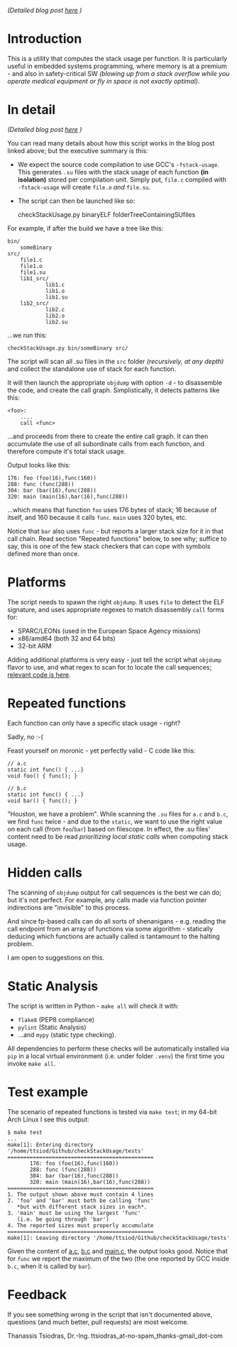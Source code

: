 
*(Detailed blog post [here](https://www.thanassis.space/stackusage.html) )*

# Introduction

This is a utility that computes the stack usage per function.  It is
particularly useful in embedded systems programming, where memory is at a
premium - and also in safety-critical SW *(blowing up from a stack overflow
while you operate medical equipment or fly in space is not exactly optimal)*.

# In detail

*(Detailed blog post [here](https://www.thanassis.space/stackusage.html) )*

You can read many details about how this script works in the blog post
linked above; but the executive summary is this:

- We expect the source code compilation to use GCC's `-fstack-usage`.
  This generates `.su` files with the stack usage of each function
  **(in isolation)** stored per compilation unit. Simply put, `file.c`
  compiled with `-fstack-usage` will create `file.o` *and* `file.su`.

- The script can then be launched like so:

    checkStackUsage.py binaryELF folderTreeContainingSUfiles

For example, if after the build we have a tree like this:

    bin/
        someBinary
    src/
        file1.c
        file1.o
        file1.su
        lib1_src/
                lib1.c
                lib1.o
                lib1.su
        lib2_src/
                lib2.c
                lib2.o
                lib2.su

...we run this:

    checkStackUsage.py bin/someBinary src/

The script will scan all .su files in the `src` folder *(recursively,
at any depth)* and collect the standalone use of stack for each function.

It will then launch the appropriate `objdump` with option `-d` - to 
disassemble the code, and create the call graph. Simplistically, it
detects patterns like this:

    <foo>:
        ....
        call <func>

...and proceeds from there to create the entire call graph.
It can then accumulate the use of all subordinate calls from each function,
and therefore compute it's total stack usage.

Output looks like this:

    176: foo (foo(16),func(160))
    288: func (func(288))
    304: bar (bar(16),func(288))
    320: main (main(16),bar(16),func(288))

...which means that function `foo` uses 176 bytes of stack; 16 because of
itself, and 160 because it calls `func`. `main` uses 320 bytes, etc.

Notice that `bar` also uses `func` - but reports a larger stack size for it
in that call chain. Read section "Repeated functions" below, to see why;
suffice to say, this is one of the few stack checkers that can cope with
symbols defined more than once.

# Platforms

The script needs to spawn the right `objdump`. It uses
`file` to detect the ELF signature, and uses appropriate regexes
to match disassembly `call` forms for:

  - SPARC/LEONs (used in the European Space Agency missions)
  - x86/amd64 (both 32 and 64 bits)
  - 32-bit ARM

Adding additional platforms is very easy - just tell the script what
`objdump` flavor to use, and what regex to scan for to locate the 
call sequences; [relevant code is here](checkStackUsage.py#L198).

# Repeated functions

Each function can only have a specific stack usage - right?

Sadly, no :-(

Feast yourself on moronic - yet perfectly valid - C code like this:

    // a.c
    static int func() { ...}
    void foo() { func(); }

    // b.c
    static int func() { ...}
    void bar() { func(); }

"Houston, we have a problem". While scanning the `.su` files for `a.c`
and `b.c`, we find `func` twice - and due to the `static`, we want
to use the right value on each call (from `foo`/`bar`) based on
filescope. In effect, the .su files' content need to be read
*prioritizing local static calls* when computing stack usage.

# Hidden calls

The scanning of `objdump` output for call sequences is the best we can do;
but it's not perfect. For example, any calls made via function pointer
indirections are "invisible" to this process.

And since fp-based calls can do all sorts of shenanigans - e.g.
reading the call endpoint from an array of functions via some 
algorithm - statically deducing which functions are actually called
is tantamount to the halting problem.

I am open to suggestions on this.

# Static Analysis

The script is written in Python - `make all` will check it with:

- `flake8` (PEP8 compliance)
- `pylint` (Static Analysis)
- ...and `mypy` (static type checking).

All dependencies to perform these checks will be automatically
installed via `pip` in a local virtual environment (i.e. 
under folder `.venv`) the first time you invoke `make all`.

# Test example

The scenario of repeated functions is tested via `make test`;
in my 64-bit Arch Linux I see this output:

    $ make test
    ...
    make[1]: Entering directory '/home/ttsiod/Github/checkStackUsage/tests'
    ==============================================
           176: foo (foo(16),func(160))
           288: func (func(288))
           304: bar (bar(16),func(288))
           320: main (main(16),bar(16),func(288))
    ==============================================
    1. The output shown above must contain 4 lines
    2. 'foo' and 'bar' must both be calling 'func'
       *but with different stack sizes in each*.
    3. 'main' must be using the largest 'func'
       (i.e. be going through 'bar')
    4. The reported sizes must properly accumulate
    ==============================================
    make[1]: Leaving directory '/home/ttsiod/Github/checkStackUsage/tests'

Given the content of [a.c](tests/a.c), [b.c](tests/b.c) and 
[main.c](tests/main.c), the output looks good. Notice that for
`func` we report the maximum of the two (the one reported by
GCC inside `b.c`, when it is called by `bar`).

# Feedback

If you see something wrong in the script that isn't documented above,
questions (and much better, pull requests) are most welcome.

Thanassis Tsiodras, Dr.-Ing.
ttsiodras_at-no-spam_thanks-gmail_dot-com

